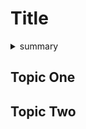 <!-- \\ Make a html commit

---
title: "TITLE"
date: 2023-03-25
description: ""
tags: ['desired tag 1', 'desired tag 2']
---

-->

# Title

<details><summary>summary</summary></details>

<!--V - Two lines before each title-->


## Topic One


## Topic Two
